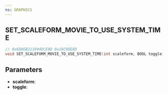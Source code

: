 ```yaml
---
ns: GRAPHICS
---
```

## SET_SCALEFORM_MOVIE_TO_USE_SYSTEM_TIME

```c
// 0x6D8EB211944DCE08 0x18C9DE8D
void SET_SCALEFORM_MOVIE_TO_USE_SYSTEM_TIME(int scaleform, BOOL toggle);
```


## Parameters
* **scaleform**: 
* **toggle**: 

